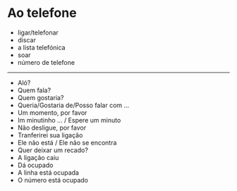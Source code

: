 # Ao telefone

* ligar/telefonar
* discar
* a lista telefónica
* soar
* número de telefone

---

* Aló?
* Quem fala?
* Quem gostaria?
* Queria/Gostaria de/Posso falar com ...
* Um momento, por favor
* Im minutinho ... / Espere um minuto
* Não desligue, por favor
* Tranferirei sua ligação
* Ele não está / Ele não se encontra
* Quer deixar um recado?
* A ligação caiu
* Dá ocupado
* A linha está ocupada
* O número está ocupado
